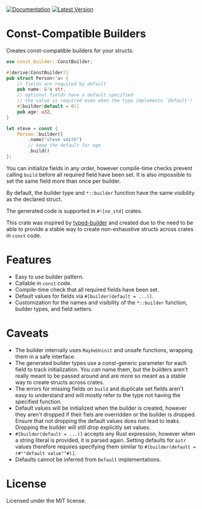 [![Documentation](https://img.shields.io/badge/api-docs-blue.svg)](https://docs.rs/const-builder/latest/const_builder/)
[![Latest Version](https://img.shields.io/crates/v/const-builder.svg)](https://crates.io/crates/const-builder)

# Const-Compatible Builders

Creates const-compatible builders for your structs:

```rust
use const_builder::ConstBuilder;

#[derive(ConstBuilder)]
pub struct Person<'a> {
    // fields are required by default
    pub name: &'a str,
    // optional fields have a default specified
    // the value is required even when the type implements `Default`!
    #[builder(default = 0)]
    pub age: u32,
}

let steve = const {
    Person::builder()
        .name("steve smith")
        // keep the default for age
        .build()
};
```

You can initialize fields in any order, however compile-time checks prevent calling `build` before all required field have been set. It is also impossible to set the same field more than once per builder.

By default, the builder type and `*::builder` function have the same visibility as the declared struct.

The generated code is supported in `#![no_std]` crates.

This crate was inspired by [typed-builder](https://crates.io/crates/typed-builder) and created due to the need to be able to provide a stable way to create non-exhaustive structs across crates in `const` code.

# Features

- Easy to use builder pattern.
- Callable in `const` code.
- Compile-time check that all required fields have been set.
- Default values for fields via `#[builder(default = ...)]`.
- Customization for the names and visibility of the `*::builder` function, builder types, and field setters.

# Caveats

- The builder internally uses `MaybeUninit` and unsafe functions, wrapping them in a safe interface.
- The generated builder types use a const-generic parameter for each field to track initialization. You _can_ name them, but the builders aren't really meant to be passed around and are more so meant as a stable way to create structs across crates.
- The errors for missing fields on `build` and duplicate set fields aren't easy to understand and will mostly refer to the type not having the specified function.
- Default values will be initialized when the builder is created, however they aren't dropped if their fiels are overridden or the builder is dropped. Ensure that not dropping the default values does not lead to leaks. Dropping the builder will still drop explicitly set values.
- `#[builder(default = ...)]` accepts any Rust expression, however when a string literal is provided, it is parsed again. Setting defaults for `&str` values therefore requires specifying them similar to `#[builder(default = r#""default value""#)]`.
- Defaults cannot be inferred from `Default` implementations.

# License

Licensed under the MIT license.

